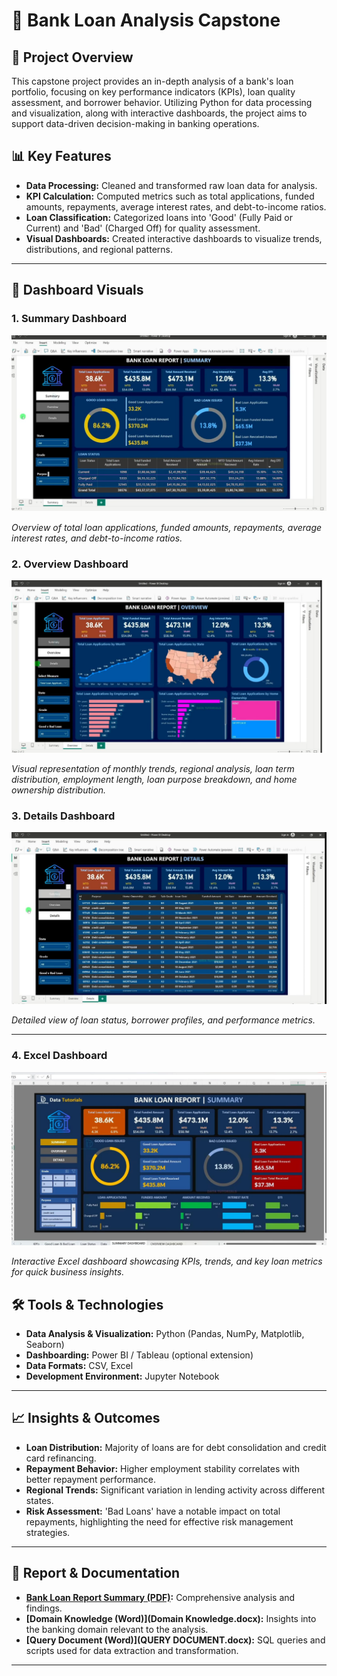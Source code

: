# 🏦 Bank Loan Analysis Capstone

## 📌 Project Overview

This capstone project provides an in-depth analysis of a bank's loan portfolio, focusing on key performance indicators (KPIs), loan quality assessment, and borrower behavior. Utilizing Python for data processing and visualization, along with interactive dashboards, the project aims to support data-driven decision-making in banking operations.


## 📊 Key Features

- **Data Processing:** Cleaned and transformed raw loan data for analysis.
- **KPI Calculation:** Computed metrics such as total applications, funded amounts, repayments, average interest rates, and debt-to-income ratios.
- **Loan Classification:** Categorized loans into 'Good' (Fully Paid or Current) and 'Bad' (Charged Off) for quality assessment.
- **Visual Dashboards:** Created interactive dashboards to visualize trends, distributions, and regional patterns.


---

## 📸 Dashboard Visuals

### 1. Summary Dashboard

![Summary Dashboard](https://github.com/vanaja36/Bank-Loan-Analysis-Capstone/blob/main/Bank%20loan%20report%20summary.png)

*Overview of total loan applications, funded amounts, repayments, average interest rates, and debt-to-income ratios.*

### 2. Overview Dashboard

![Overview Dashboard](https://github.com/vanaja36/Bank-Loan-Analysis-Capstone/blob/main/Bank%20loan%20report%20overview.png)

*Visual representation of monthly trends, regional analysis, loan term distribution, employment length, loan purpose breakdown, and home ownership distribution.*

### 3. Details Dashboard

![Details Dashboard](https://github.com/vanaja36/Bank-Loan-Analysis-Capstone/blob/main/Bank%20loan%20reort%20details.png)

*Detailed view of loan status, borrower profiles, and performance metrics.*

---

### 4. Excel Dashboard

![Excel Dashboard](https://github.com/vanaja36/Bank-Loan-Analysis-Capstone/blob/main/excel%20dashboard.png)

*Interactive Excel dashboard showcasing KPIs, trends, and key loan metrics for quick business insights.*


## 🛠️ Tools & Technologies

- **Data Analysis & Visualization:** Python (Pandas, NumPy, Matplotlib, Seaborn)
- **Dashboarding:** Power BI / Tableau (optional extension)
- **Data Formats:** CSV, Excel
- **Development Environment:** Jupyter Notebook

---

## 📈 Insights & Outcomes

- **Loan Distribution:** Majority of loans are for debt consolidation and credit card refinancing.
- **Repayment Behavior:** Higher employment stability correlates with better repayment performance.
- **Regional Trends:** Significant variation in lending activity across different states.
- **Risk Assessment:** 'Bad Loans' have a notable impact on total repayments, highlighting the need for effective risk management strategies.

---

## 📄 Report & Documentation

- **[Bank Loan Report Summary (PDF)](Bank_Loan_Report_Summary.pdf):** Comprehensive analysis and findings.
- **[Domain Knowledge (Word)](Domain Knowledge.docx):** Insights into the banking domain relevant to the analysis.
- **[Query Document (Word)](QUERY DOCUMENT.docx):** SQL queries and scripts used for data extraction and transformation.

---

